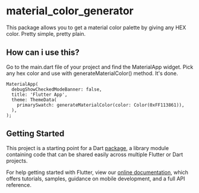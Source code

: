 # material_color_generator
This package allows you to get a material color palette by giving any HEX color. Pretty simple, pretty plain.

## How can i use this?
Go to the main.dart file of your project and find the MaterialApp widget. Pick any hex color and use with generateMaterialColor() method. It's done.
```
MaterialApp(
  debugShowCheckedModeBanner: false,
  title: 'Flutter App',
  theme: ThemeData(
    primarySwatch: generateMaterialColor(color: Color(0xFF113861)),
  ),
);
```


## Getting Started

This project is a starting point for a Dart
[package](https://flutter.dev/developing-packages/),
a library module containing code that can be shared easily across
multiple Flutter or Dart projects.

For help getting started with Flutter, view our 
[online documentation](https://flutter.dev/docs), which offers tutorials, 
samples, guidance on mobile development, and a full API reference.

